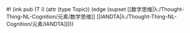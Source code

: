 #! (ink pub (T i) (attr (type Topic)) (edge (supset [[数学思维|λ:/Thought-Thing-NL-Cognition/元素/数学思维]] [[IANDTA|λ:/Thought-Thing-NL-Cognition/元素/IANDTA]])))